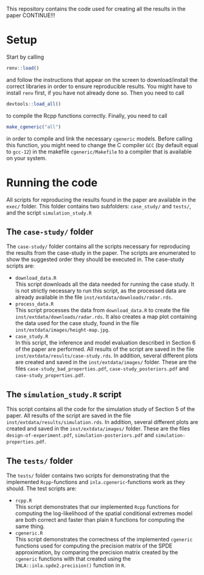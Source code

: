 This repository contains the code used for creating all the results in the paper CONTINUE!!!

# Setup

Start by calling 
```r
renv::load()
```
and follow the instructions that appear on the screen to download/install the correct libraries in
order to ensure reproducible results. You might have to install `renv` first, if you have not
already done so. Then you need to call
```r
devtools::load_all()
```
to compile the Rcpp functions correctly. Finally, you need to call
```r
make_cgeneric("all")
```
in order to compile and link the necessary `cgeneric` models. Before calling this function, you might
need to change the C compiler `GCC` (by default equal to `gcc-12`) in the makefile
`cgeneric/Makefile` to a compiler that is available on your system.

# Running the code

All scripts for reproducing the results found in the paper are available in the `exec/`
folder. This folder contains two subfolders: `case_study/` and
`tests/`, and the script `simulation_study.R`

## The `case-study/` folder

The `case-study/` folder contains all the scripts necessary for reproducing the results from the
case-study in the paper. The scripts are enumerated to show the suggested order they should be
executed in. The case-study scripts are:

- `download_data.R`  
  This script downloads all the data needed for running the case study. It is not strictly
  necessary to run this script, as the processed data are already available in the file
  `inst/extdata/downloads/radar.rds`.
- `process_data.R`  
  This script processes the data from `download_data.R` to create the file
  `inst/extdata/downloads/radar.rds`. It also creates a map plot containing the data used for
  the case study, found in the file `inst/extdata/images/height-map.jpg`.
- `case_study.R`  
  In this script, the inference and model evaluation described in Section 6 of the paper
  are performed. All results of the script are saved in the file `inst/extdata/results/case-study.rds`.
  In addition, several different plots are
  created and saved in the `inst/extdata/images/` folder. These are the files
  `case-study_bad_properties.pdf`, `case-study_posteriors.pdf` and `case-study_properties.pdf`.
  
## The `simulation_study.R` script

This script contains all the code for the simulation study of Section 5 of the paper.
All results of the script are saved in the file `inst/extdata/results/simulation.rds`.
In addition, several different plots are
created and saved in the `inst/extdata/images/` folder. These are the files
`design-of-experiment.pdf`, `simulation-posteriors.pdf` and `simulation-properties.pdf`.

## The `tests/` folder

The `tests/` folder contains two scripts for demonstrating that the implemented `Rcpp`-functions and
`inla.cgeneric`-functions work as they should. The test scripts are:

- `rcpp.R`  
  This script demonstrates that our implemented `Rcpp` functions for computing the log-likelihood of
  the spatial conditional extremes model are both correct and faster than plain `R` functions for
  computing the same thing.
- `cgeneric.R`  
  This script demonstrates the correctness of the implemented `cgeneric` functions used for computing
  the precision matrix of the SPDE approximation, by comparing the precision matrix created by the
  `cgeneric` functions with that created using the `INLA::inla.spde2.precision()` function in `R`.
